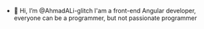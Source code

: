 - 👋 Hi, I’m @AhmadALi-glitch
 I'am a front-end Angular developer, everyone can be a programmer, but not passionate programmer

<!---
AhmadALi-glitch/AhmadALi-glitch is a ✨ special ✨ repository because its `README.md` (this file) appears on your GitHub profile.
You can click the Preview link to take a look at your changes.
--->
